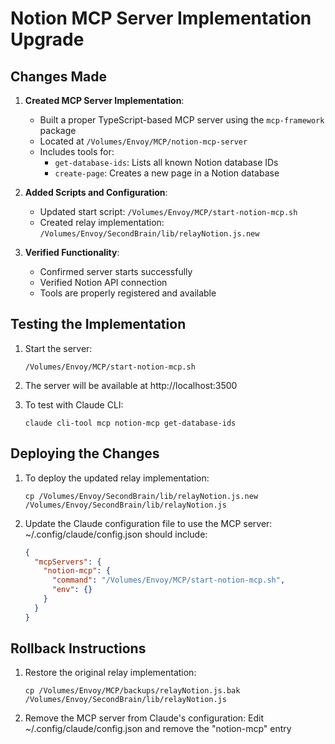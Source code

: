 # Notion MCP Server Implementation Upgrade

## Changes Made

1. **Created MCP Server Implementation**:
   - Built a proper TypeScript-based MCP server using the `mcp-framework` package
   - Located at `/Volumes/Envoy/MCP/notion-mcp-server`
   - Includes tools for:
     - `get-database-ids`: Lists all known Notion database IDs 
     - `create-page`: Creates a new page in a Notion database

2. **Added Scripts and Configuration**:
   - Updated start script: `/Volumes/Envoy/MCP/start-notion-mcp.sh`
   - Created relay implementation: `/Volumes/Envoy/SecondBrain/lib/relayNotion.js.new`

3. **Verified Functionality**:
   - Confirmed server starts successfully
   - Verified Notion API connection
   - Tools are properly registered and available

## Testing the Implementation

1. Start the server:
   ```
   /Volumes/Envoy/MCP/start-notion-mcp.sh
   ```

2. The server will be available at http://localhost:3500

3. To test with Claude CLI:
   ```
   claude cli-tool mcp notion-mcp get-database-ids
   ```

## Deploying the Changes

1. To deploy the updated relay implementation:
   ```
   cp /Volumes/Envoy/SecondBrain/lib/relayNotion.js.new /Volumes/Envoy/SecondBrain/lib/relayNotion.js
   ```

2. Update the Claude configuration file to use the MCP server:
   ~/.config/claude/config.json should include:
   ```json
   {
     "mcpServers": {
       "notion-mcp": {
         "command": "/Volumes/Envoy/MCP/start-notion-mcp.sh",
         "env": {}
       }
     }
   }
   ```

## Rollback Instructions

1. Restore the original relay implementation:
   ```
   cp /Volumes/Envoy/MCP/backups/relayNotion.js.bak /Volumes/Envoy/SecondBrain/lib/relayNotion.js
   ```

2. Remove the MCP server from Claude's configuration:
   Edit ~/.config/claude/config.json and remove the "notion-mcp" entry